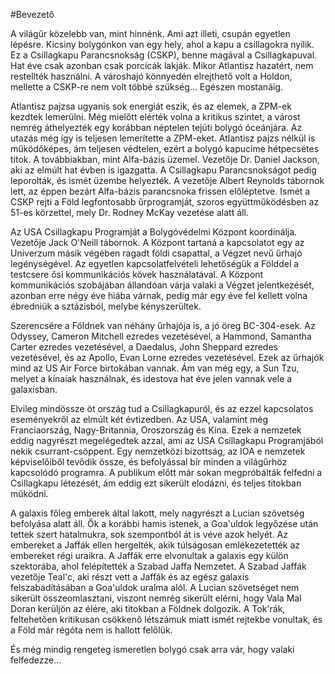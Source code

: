 #Bevezető

A világűr közelebb van, mint hinnénk. Ami azt illeti, csupán egyetlen lépésre. Kicsiny bolygónkon van egy hely, ahol a kapu a csillagokra nyílik. Ez a Csillagkapu Parancsnokság (CSKP), benne magával a Csillagkapuval. Hat éve csak azonban csak porcicák lakják. Mikor Atlantisz hazatért, nem restellték használni. A városhajó könnyedén elrejthető volt a Holdon, mellette a CSKP-re nem volt többé szükség... Egészen mostanáig.

Atlantisz pajzsa ugyanis sok energiát eszik, és az elemek, a ZPM-ek kezdtek lemerülni. Még mielőtt elérték volna a kritikus szintet, a várost nemrég áthelyezték egy korábban néptelen tejúti bolygó óceánjára. Az utazás még így is teljesen lemerítette a ZPM-eket. Atlantisz pajzs nélkül is működőképes, ám teljesen védtelen, ezért a bolygó kapucíme hétpecsétes titok. A továbbiakban, mint Alfa-bázis üzemel. Vezetője Dr. Daniel Jackson, aki az elmúlt hat évben is igazgatta. A Csillagkapu Parancsnokságot pedig leporolták, és ismét üzembe helyezték. A vezetője Albert Reynolds tábornok lett, az éppen bezárt Alfa-bázis parancsnoka frissen előléptetve. Ismét a CSKP rejti a Föld legfontosabb űrprogramját, szoros együttműködésben az 51-es körzettel, mely Dr. Rodney McKay vezetése alatt áll.

Az USA Csillagkapu Programját a Bolygóvédelmi Központ koordinálja. Vezetője Jack O'Neill tábornok. A Központ tartaná a kapcsolatot egy az Univerzum másik végében ragadt földi csapattal, a Végzet nevű űrhajó legénységével. Az egyetlen kapcsolatfelvételi lehetőségük a Földdel a testcsere ősi kommunikációs kövek használatával. A Központ kommunikációs szobájában állandóan várja valaki a Végzet jelentkezését, azonban erre négy éve hiába várnak, pedig már egy éve fel kellett volna ébredniük a sztázisból, melybe kényszerültek.

Szerencsére a Földnek van néhány űrhajója is, a jó öreg BC-304-esek. Az Odyssey, Cameron Mitchell ezredes vezetésével, a Hammond, Samantha Carter ezredes vezetésével, a Daedalus, John Sheppard ezredes vezetésével, és az Apollo, Evan Lorne ezredes vezetésével. Ezek az űrhajók mind az US Air Force birtokában vannak. Ám van még egy, a Sun Tzu, melyet a kínaiak használnak, és idestova hat éve jelen vannak vele a galaxisban.

Elvileg mindössze öt ország tud a Csillagkapuról, és az ezzel kapcsolatos eseményekről az elmúlt két évtizedben. Az USA, valamint még Franciaország, Nagy-Britannia, Oroszország és Kína. Ezek a nemzetek eddig nagyrészt megelégedtek azzal, ami az USA Csillagkapu Programjából nekik csurrant-csöppent. Egy nemzetközi bizottság, az IOA e nemzetek képviselőiből tevődik össze, és befolyással bír minden a világűrhöz kapcsolódó programra. A publikum előtt már sokan megpróbálták felfedni a Csillagkapu létezését, ám eddig ezt sikerült elodázni, és teljes titokban működni.

A galaxis főleg emberek által lakott, mely nagyrészt a Lucian szövetség befolyása alatt áll. Ők a korábbi hamis istenek, a Goa'uldok legyőzése után tettek szert hatalmukra, sok szempontból át is véve azok helyét. Az embereket a Jaffák ellen hergelték, akik túlságosan emlékezetették az embereket régi uraikra. A Jaffák erre elvonultak a galaxis egy külön szektorába, ahol felépítették a Szabad Jaffa Nemzetet. A Szabad Jaffák vezetője Teal'c, aki részt vett a Jaffák és az egész galaxis felszabadításában a Goa'uldok uralma alól. A Lucian szövetséget nem sikerült összeomlasztani, viszont nemrég sikerült elérni, hogy Vala Mal Doran kerüljön az élére, aki titokban a Földnek dolgozik. A Tok'rák, feltehetően kritikusan csökkenő létszámuk miatt ismét rejtekbe vonultak, és a Föld már régóta nem is hallott felőlük.

És még mindig rengeteg ismeretlen bolygó csak arra vár, hogy valaki felfedezze...
